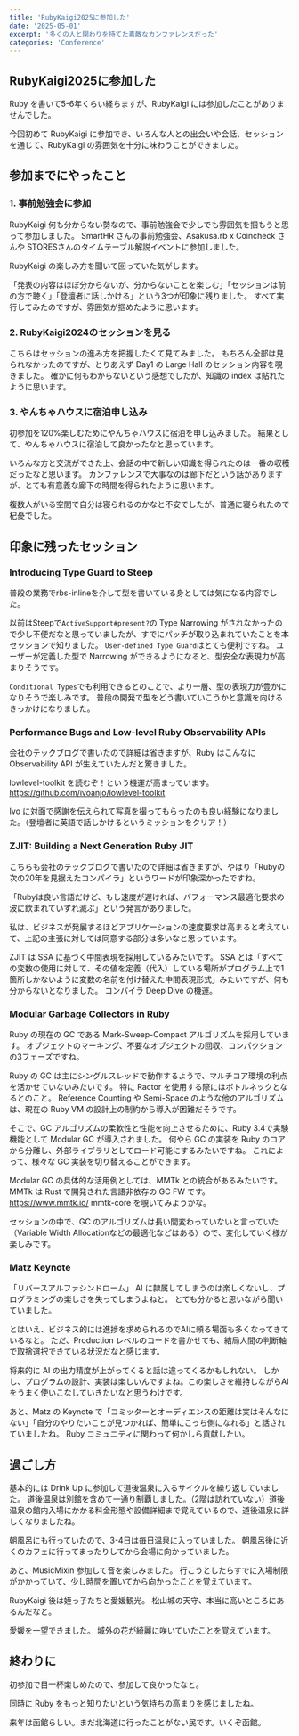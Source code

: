 ```yaml
---
title: 'RubyKaigi2025に参加した'
date: '2025-05-01'
excerpt: '多くの人と関わりを持てた素敵なカンファレンスだった'
categories: 'Conference'
---
```


## RubyKaigi2025に参加した

Ruby を書いて5-6年くらい経ちますが、RubyKaigi には参加したことがありませんでした。

今回初めて RubyKaigi に参加でき、いろんな人との出会いや会話、セッションを通じて、RubyKaigi の雰囲気を十分に味わうことができました。

## 参加までにやったこと

### 1. 事前勉強会に参加

RubyKaigi 何も分からない勢なので、事前勉強会で少しでも雰囲気を掴もうと思って参加しました。
SmartHR さんの事前勉強会、Asakusa.rb x Coincheck さんや STORESさんのタイムテーブル解説イベントに参加しました。

RubyKaigi の楽しみ方を聞いて回っていた気がします。

「発表の内容はほぼ分からないが、分からないことを楽しむ」「セッションは前の方で聴く」「登壇者に話しかける」という3つが印象に残りました。
すべて実行してみたのですが、雰囲気が掴めたように思います。

### 2. RubyKaigi2024のセッションを見る

こちらはセッションの進み方を把握したくて見てみました。
もちろん全部は見られなかったのですが、とりあえず Day1 の Large Hall のセッション内容を覗きました。
確かに何もわからないという感想でしたが、知識の index は貼れたように思います。

### 3. やんちゃハウスに宿泊申し込み

初参加を120%楽しむためにやんちゃハウスに宿泊を申し込みました。
結果として、やんちゃハウスに宿泊して良かったなと思っています。

いろんな方と交流ができた上、会話の中で新しい知識を得られたのは一番の収穫だったなと思います。
カンファレンスで大事なのは廊下だという話がありますが、とても有意義な廊下の時間を得られたように思います。

複数人がいる空間で自分は寝られるのかなと不安でしたが、普通に寝られたので杞憂でした。

## 印象に残ったセッション

### Introducing Type Guard to Steep

普段の業務でrbs-inlineを介して型を書いている身としては気になる内容でした。

以前はSteepで`ActiveSupport#present?`の Type Narrowing がされなかったので少し不便だなと思っていましたが、すでにパッチが取り込まれていたことを本セッションで知りました。
`User-defined Type Guard`はとても便利ですね。
ユーザーが定義した型で Narrowing ができるようになると、型安全な表現力が高まりそうです。

`Conditional Types`でも利用できるとのことで、より一層、型の表現力が豊かになりそうで楽しみです。
普段の開発で型をどう書いていこうかと意識を向けるきっかけになりました。

### Performance Bugs and Low-level Ruby Observability APIs

会社のテックブログで書いたので詳細は省きますが、Ruby はこんなに Observability API が生えていたんだと驚きました。

lowlevel-toolkit を読むぞ！という機運が高まっています。
https://github.com/ivoanjo/lowlevel-toolkit

Ivo に対面で感謝を伝えられて写真を撮ってもらったのも良い経験になりました。（登壇者に英語で話しかけるというミッションをクリア！）

### ZJIT: Building a Next Generation Ruby JIT

こちらも会社のテックブログで書いたので詳細は省きますが、やはり「Rubyの次の20年を見据えたコンパイラ」というワードが印象深かったですね。

「Rubyは良い言語だけど、もし速度が遅ければ、パフォーマンス最適化要求の波に飲まれていずれ滅ぶ」という発言がありました。

私は、ビジネスが発展するほどアプリケーションの速度要求は高まると考えていて、上記の主張に対しては同意する部分は多いなと思っています。

ZJIT は SSA に基づく中間表現を採用しているみたいです。
SSA とは「すべての変数の使用に対して、その値を定義（代入）している場所がプログラム上で1箇所しかないように変数の名前を付け替えた中間表現形式」みたいですが、何も分からないとなりました。
コンパイラ Deep Dive の機運。

### Modular Garbage Collectors in Ruby

Ruby の現在の GC である Mark-Sweep-Compact アルゴリズムを採用しています。
オブジェクトのマーキング、不要なオブジェクトの回収、コンパクションの3フェーズですね。

Ruby の GC は主にシングルスレッドで動作するようで、マルチコア環境の利点を活かせていないみたいです。
特に Ractor を使用する際にはボトルネックとなるとのこと。
Reference Counting や Semi-Space のような他のアルゴリズムは、現在の Ruby VM の設計上の制約から導入が困難だそうです。

そこで、GC アルゴリズムの柔軟性と性能を向上させるために、Ruby 3.4で実験機能として Modular GC が導入されました。
何やら GC の実装を Ruby のコアから分離し、外部ライブラリとしてロード可能にするみたいですね。
これによって、様々な GC 実装を切り替えることができます。

Modular GC の具体的な活用例としては、MMTk との統合があるみたいです。
MMTk は Rust で開発された言語非依存の GC FW です。
https://www.mmtk.io/
mmtk-core を覗いてみようかな。

セッションの中で、GC のアルゴリズムは長い間変わっていないと言っていた（Variable Width Allocationなどの最適化などはある）ので、変化していく様が楽しみです。

### Matz Keynote

「リバースアルファシンドローム」
AI に隷属してしまうのは楽しくないし、プログラミングの楽しさを失ってしまうよねと。
とても分かると思いながら聞いていました。

とはいえ、ビジネス的には進捗を求められるのでAIに頼る場面も多くなってきているなと。
ただ、Production レベルのコードを書かせても、結局人間の判断軸で取捨選択できている状況だなと感じます。

将来的に AI の出力精度が上がってくると話は違ってくるかもしれない。
しかし、プログラムの設計、実装は楽しいんですよね。この楽しさを維持しながらAIをうまく使いこなしていきたいなと思うわけです。

あと、Matz の Keynote で「コミッターとオーディエンスの距離は実はそんなにない」「自分のやりたいことが見つかれば、簡単にこっち側になれる」と話されていましたね。
Ruby コミュニティに関わって何かしら貢献したい。

## 過ごし方

基本的には Drink Up に参加して道後温泉に入るサイクルを繰り返していました。
道後温泉は別館を含めて一通り制覇しました。（2階は訪れていない）道後温泉の館内入場にかかる料金形態や設備詳細まで覚えているので、道後温泉に詳しくなりましたね。

朝風呂にも行っていたので、3-4日は毎日温泉に入っていました。
朝風呂後に近くのカフェに行ってまったりしてから会場に向かっていました。

あと、MusicMixin 参加して音を楽しみました。
行こうとしたらすでに入場制限がかかっていて、少し時間を置いてから向かったことを覚えています。

RubyKaigi 後は姪っ子たちと愛媛観光。
松山城の天守、本当に高いところにあるんだなと。

愛媛を一望できました。
城外の花が綺麗に咲いていたことを覚えています。

## 終わりに

初参加で目一杯楽しめたので、参加して良かったなと。

同時に Ruby をもっと知りたいという気持ちの高まりを感じましたね。

来年は函館らしい。まだ北海道に行ったことがない民です。いくぞ函館。
